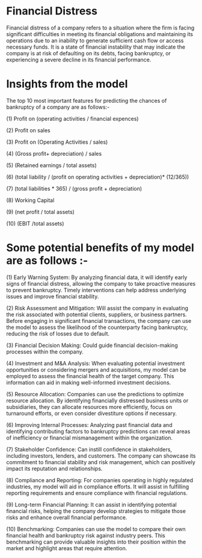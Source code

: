 # Financial Distress
Financial distress of a company refers to a situation where the firm is facing significant difficulties in meeting its financial obligations and maintaining its operations due to an inability to generate sufficient cash flow or access necessary funds. It is a state of financial instability that may indicate the company is at risk of defaulting on its debts, facing bankruptcy, or experiencing a severe decline in its financial performance.

# Insights from the model 
The top 10 most important features for predicting the chances of bankruptcy of a company are as follows:-

(1) Profit on (operating activities / financial expences)

(2) Profit on sales

(3) Profit on (Operating Activities / sales)

(4) (Gross profit+ depreciation) / sales

(5) (Retained earnings / total assets)

(6) (total liability / (profit on operating activities + depreciation)* (12/365))

(7) (total liabilities * 365) / (gross profit + depreciation)

(8) Working Capital

(9) (net profit / total assets)

(10) (EBIT /total assets)

# Some potential benefits of my model are as follows :- 
(1) Early Warning System: By analyzing financial data, it will identify early signs of financial distress, allowing the company to take proactive measures to prevent bankruptcy. Timely interventions can help address underlying issues and improve financial stability.

(2) Risk Assessment and Mitigation: Will assist the company in evaluating the risk associated with potential clients, suppliers, or business partners. Before engaging in significant financial transactions, the company can use the model to assess the likelihood of the counterparty facing bankruptcy, reducing the risk of losses due to default.

(3) Financial Decision Making: Could guide financial decision-making processes within the company. 

(4) Investment and M&A Analysis: When evaluating potential investment opportunities or considering mergers and acquisitions, my model can be employed to assess the financial health of the target company. This information can aid in making well-informed investment decisions.

(5) Resource Allocation: Companies can use the predictions to optimize resource allocation. By identifying financially distressed business units or subsidiaries, they can allocate resources more efficiently, focus on turnaround efforts, or even consider divestiture options if necessary.

(6) Improving Internal Processes: Analyzing past financial data and identifying contributing factors to bankruptcy predictions can reveal areas of inefficiency or financial mismanagement within the organization.

(7) Stakeholder Confidence: Can instill confidence in stakeholders, including investors, lenders, and customers. The company can showcase its commitment to financial stability and risk management, which can positively impact its reputation and relationships.

(8) Compliance and Reporting: For companies operating in highly regulated industries, my model will aid in compliance efforts. It will assist in fulfilling reporting requirements and ensure compliance with financial regulations.

(9) Long-term Financial Planning: It can assist in identifying potential financial risks, helping the company develop strategies to mitigate those risks and enhance overall financial performance.

(10) Benchmarking: Companies can use the model to compare their own financial health and bankruptcy risk against industry peers. This benchmarking can provide valuable insights into their position within the market and highlight areas that require attention.
